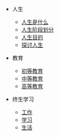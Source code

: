 

- 人生
	- [人生是什么](./initwithmarkdown/人生/人生是什么.md)
	- [人生阶段划分](./initwithmarkdown/人生/人生阶段划分.md)
	- [人生目的](./initwithmarkdown/人生/人生目的.md)
	- [探讨人生](./initwithmarkdown/人生/探讨人生.md)

- 教育
	- [初等教育](./initwithmarkdown/教育阶段/初等教育/index.md)
	- [中等教育](./initwithmarkdown/教育阶段/中等教育/index.md)
	- [高等教育](./initwithmarkdown/教育阶段/高等教育/index.md)

- 终生学习
	- [工作](./initwithmarkdown/终生学习/工作/index.md)
	- [学习](./initwithmarkdown/终生学习/学习/index.md)
	- [生活](./initwithmarkdown/终生学习/生活/index.md)
